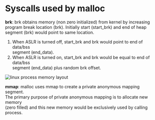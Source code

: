 # Syscalls used by malloc

**brk**: brk obtains memory (non zero initialized) from kernel by increasing  
program break location (brk). Initially start (start_brk) and end of heap  
segment (brk) would point to same location.  
1. When ASLR is turned off, start_brk and brk would point to end of data/bss  
segment (end_data).  
2. When ASLR is turned on, start_brk and brk would be equal to end of data/bss  
segment (end_data) plus random brk offset.  

![linux process memory layout](/home/chenzheng/Documents/Note/linuxFlexibleAddressSpaceLayout.png) 

**mmap**: malloc uses mmap to create a private anonymous mapping segment.   
The primary purpose of private anonymous mapping is to allocate new memory  
(zero filled) and this new memory would be exclusively used by calling process.
